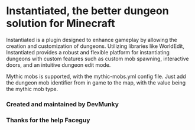 # Instantiated, the better dungeon solution for Minecraft

Instantiated is a plugin designed to enhance gameplay by allowing the creation and customization of dungeons.
Utilizing libraries like WorldEdit, Instantiated provides a robust and flexible platform for instantiating dungeons 
with custom features such as custom mob spawning, interactive doors, and an intuitive dungeon edit mode.

Mythic mobs is supported, with the mythic-mobs.yml config file. Just add the dungeon mob identifier from in game to the map, with the value being the mythic mob type.

### Created and maintained by DevMunky

### Thanks for the help Faceguy
